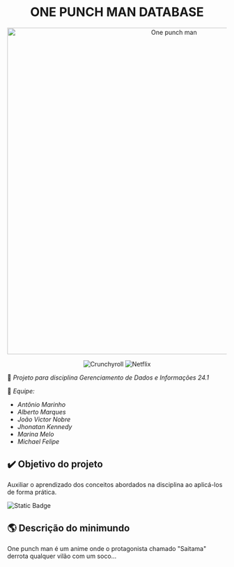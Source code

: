 <h1 align="center"> ONE PUNCH MAN DATABASE </h1>

<p align="center">
  <img src="https://static.wikia.nocookie.net/onepunchman/images/d/d1/One_Punch_Man_Hero_Encyclopedia.png/revision/latest?cb=20191021070203" alt="One punch man" height="750">
</p>

<p align="center">
  <img alt= Crunchyroll src="https://img.shields.io/badge/Crunchyroll-F47521?style=for-the-badge&logo=crunchyroll&logoColor=white">
  <img alt="Netflix" src="https://img.shields.io/badge/Netflix-E50914?style=for-the-badge&logo=netflix&logoColor=white">
</p>

👊 *Projeto para disciplina Gerenciamento de Dados e Informações 24.1*

🦸 *Equipe:*

- *Antônio Marinho*
- *Alberto Marques*
- *João Victor Nobre*
- *Jhonatan Kennedy*
- *Marina Melo*
- *Michael Felipe*

## ✔️ Objetivo do projeto
Auxiliar o aprendizado dos conceitos abordados na disciplina ao aplicá-los de forma prática.

![Static Badge](https://img.shields.io/badge/Status%20-%20In%C3%ADcio%20-%20red)

## 🌎 Descrição do minimundo
One punch man é um anime onde o protagonista chamado "Saitama" derrota qualquer vilão com um soco...
